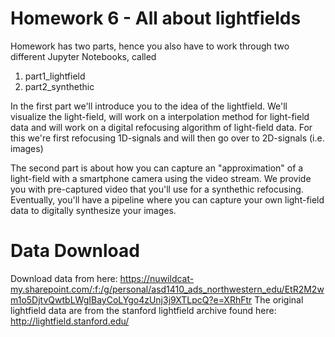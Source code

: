 # Homework 6 - All about lightfields

Homework has two parts, hence you also have to work through two different Jupyter Notebooks, called 
1. part1_lightfield
2. part2_synthethic

In the first part we'll introduce you to the idea of the lightfield. We'll visualize the light-field, will work on a interpolation method for light-field data and will work on a digital refocusing algorithm of light-field data. For this we're first refocusing 1D-signals and will then go over to 2D-signals (i.e. images)

The second part is about how you can capture an "approximation" of a light-field with a smartphone camera using the video stream. We provide you with pre-captured video that you'll use for a synthethic refocusing. Eventually, you'll have a pipeline where you can capture your own light-field data to digitally synthesize your images.

# Data Download
Download data from here: https://nuwildcat-my.sharepoint.com/:f:/g/personal/asd1410_ads_northwestern_edu/EtR2M2wm1o5DjtvQwtbLWgIBayCoLYgo4zUnj3j9XTLpcQ?e=XRhFtr
The original lightfield data are from the stanford lightfield archive found here: http://lightfield.stanford.edu/

